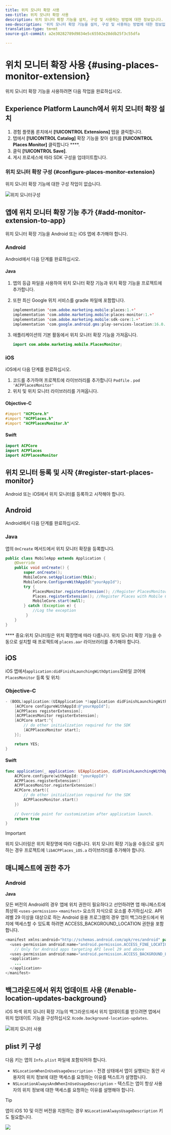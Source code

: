 ```yaml
---
title: 위치 모니터 확장 사용
seo-title: 위치 모니터 확장 사용
description: 위치 모니터 확장 기능을 설치, 구성 및 사용하는 방법에 대한 정보입니다.
seo-description: '위치 모니터 확장 기능을 설치, 구성 및 사용하는 방법에 대한 정보입니다. '
translation-type: tm+mt
source-git-commit: a2e30282789d9834e5c65502e28ddb25f3c55dfa

---
```



# 위치 모니터 확장 사용 {#using-places-monitor-extension}

위치 모니터 확장 기능을 사용하려면 다음 작업을 완료하십시오.

## Experience Platform Launch에서 위치 모니터 확장 설치

1. 경험 플랫폼 론치에서 **[!UICONTROL Extensions]** 탭을 클릭합니다.
1. 탭에서 **[!UICONTROL Catalog]** 확장 기능을 찾아 설치를 **[!UICONTROL Places Monitor]** 클릭합니다 ****.
1. 클릭 **[!UICONTROL Save]**.
1. 게시 프로세스에 따라 SDK 구성을 업데이트합니다.

### 위치 모니터 확장 구성 {#configure-places-monitor-extension}

위치 모니터 확장 기능에 대한 구성 작업이 없습니다.

![위치 모니터](/help/assets/configure_places_monitor.png)구성

## 앱에 위치 모니터 확장 기능 추가 {#add-monitor-extension-to-app}

위치 모니터 확장 기능을 Android 또는 iOS 앱에 추가해야 합니다.

### Android

Android에서 다음 단계를 완료하십시오.

#### Java

1. 앱의 등급 파일을 사용하여 위치 모니터 확장 기능과 위치 확장 기능을 프로젝트에 추가합니다.

1. 또한 최신 Google 위치 서비스를 gradle 파일에 포함합니다.

   ```java
   implementation 'com.adobe.marketing.mobile:places:1.+'
   implementation 'com.adobe.marketing.mobile:places-monitor:1.+'
   implementation 'com.adobe.marketing.mobile:sdk-core:1.+'
   implementation 'com.google.android.gms:play-services-location:16.0.0'
   ```

1. 애플리케이션의 기본 활동에서 위치 모니터 확장 기능을 가져옵니다.

   ```java
   import com.adobe.marketing.mobile.PlacesMonitor;
   ```

### iOS

iOS에서 다음 단계를 완료하십시오.

1. 코드를 추가하여 프로젝트에 라이브러리를 추가합니다 `Podfile` . `pod 'ACPPlacesMonitor'`
1. 위치 및 위치 모니터 라이브러리를 가져옵니다.

#### Objective-C

```objectivec
#import "ACPCore.h"
#import "ACPPlaces.h"
#import "ACPPlacesMonitor.h"
```

#### Swift

```swift
import ACPCore
import ACPPlaces
import ACPPlacesMonitor
```


## 위치 모니터 등록 및 시작 {#register-start-places-monitor}

Android 또는 iOS에서 위치 모니터를 등록하고 시작해야 합니다.

## Android

Android에서 다음 단계를 완료하십시오.

### Java

앱의 `OnCreate` 메서드에서 위치 모니터 확장을 등록합니다.

```java
public class MobileApp extends Application {
    @Override
    public void onCreate() {
        super.onCreate();
        MobileCore.setApplication(this);
        MobileCore.ConfigureWithAppId("yourAppId");
        try {
            PlacesMonitor.registerExtension(); //Register PlacesMonitor with Mobile Core
            Places.registerExtension(); //Register Places with Mobile Core
            MobileCore.start(null);
        } catch (Exception e) {
            //Log the exception
         }
    }
}
```

**** 중요:위치 모니터링은 위치 확장명에 따라 다릅니다. 위치 모니터 확장 기능을 수동으로 설치할 때 프로젝트에 `places.aar` 라이브러리를 추가해야 합니다.

## iOS

iOS 앱에서`application:didFinishLaunchingWithOptions`모바일 코어에 `PlacesMonitor` 등록 및 위치:

### Objective-C

```objectivec
- (BOOL)application:(UIApplication *)application didFinishLaunchingWithOptions:(NSDictionary*)launchOptions {
    [ACPCore configureWithAppId:@"yourAppId"];
    [ACPPlaces registerExtension];
    [ACPPlacesMonitor registerExtension];
    [ACPCore start:^{            
        // do other initialization required for the SDK
        [ACPPlacesMonitor start];
    }];

    return YES; 
}
```

#### Swift

```swift
func application(_ application: UIApplication, didFinishLaunchingWithOptions launchOptions: [UIApplication.LaunchOptionsKey: Any]?) -> Bool {
    ACPCore.configure(withAppId: "yourAppId")
    ACPPlaces.registerExtension()       
    ACPPlacesMonitor.registerExtension()
    ACPCore.start({
        // do other initialization required for the SDK
        ACPPlacesMonitor.start()
    })
    
    // Override point for customization after application launch.        
    return true
}
```

>[!IMPORTANT]
>
>위치 모니터링은 위치 확장명에 따라 다릅니다. 위치 모니터 확장 기능을 수동으로 설치하는 경우 프로젝트에 `libACPPlaces_iOS.a` 라이브러리를 추가해야 합니다.


## 매니페스트에 권한 추가

### Android

**Java**

모든 버전의 Android의 경우 앱에 위치 권한이 필요하다고 선언하려면 앱 매니페스트에 최상위 `<uses-permission>` `<manifest>` 요소의 자식으로 요소를 추가하십시오. API 레벨 29 이상을 대상으로 하는 Android 응용 프로그램의 경우 앱이 백그라운드에서 위치에 액세스할 수 있도록 하려면 ACCESS_BACKGROUND_LOCATION 권한을 포함합니다.

```java
<manifest xmlns:android="http://schemas.android.com/apk/res/android" package="com.adobe.placesapp">
  <uses-permission android:name="android.permission.ACCESS_FINE_LOCATION" />
    // Only for Android apps targeting API level 29 and above
  <uses-permission android:name="android.permission.ACCESS_BACKGROUND_LOCATION" /> 
  <application>        
    ...    
  </application>
</manifest>
```


## 백그라운드에서 위치 업데이트 사용 {#enable-location-updates-background}

iOS 파섹 위치 모니터 확장 기능의 백그라운드에서 위치 업데이트를 받으려면 앱에서 위치 업데이트 기능을 구성하십시오 `Xcode.background-location-updates`.

![위치 모니터 사용](/help/assets/using-the-places-monitor_1.png)

## plist 키 구성

다음 키는 앱의 `Info.plist` 파일에 포함되어야 합니다.

* `NSLocationWhenInUseUsageDescription` - 전경 상태에서 앱이 실행되는 동안 사용자의 위치 정보에 대한 액세스를 요청하는 이유를 텍스트가 설명합니다.
* `NSLocationAlwaysAndWhenInUseUsageDescription` - 텍스트는 앱이 항상 사용자의 위치 정보에 대한 액세스를 요청하는 이유를 설명해야 합니다.

>[!TIP]
>
>앱이 iOS 10 및 이전 버전을 지원하는 경우 `NSLocationAlwaysUsageDescription` 키도 필요합니다.

![](/help/assets/using-the-places-monitor_2.png)

